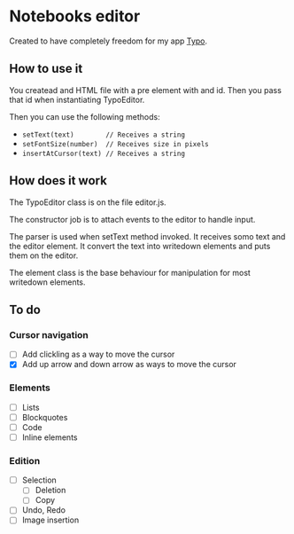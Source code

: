# Notebooks editor

Created to have completely freedom for my app [Typo](https://github.com/amzamora/typo).

## How to use it

You createad and HTML file with a pre element with and id. Then you pass that id when instantiating
TypoEditor.

Then you can use the following methods:

- `setText(text)        // Receives a string`
- `setFontSize(number)  // Receives size in pixels`
- `insertAtCursor(text) // Receives a string`

## How does it work

The TypoEditor class is on the file editor.js.

The constructor job is to attach events to the editor to handle
input.

The parser is used when setText method invoked. It receives somo text and
the editor element. It convert the text into writedown elements and
puts them on the editor.

The element class is the base behaviour for manipulation for most writedown elements.

## To do

### Cursor navigation
- [ ] Add clickling as a way to move the cursor
- [x] Add up arrow and down arrow as ways to move the cursor

### Elements
- [ ] Lists
- [ ] Blockquotes
- [ ] Code
- [ ] Inline elements

### Edition
- [ ] Selection
  - [ ] Deletion
  - [ ] Copy
- [ ] Undo, Redo
- [ ] Image insertion
